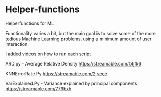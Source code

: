 # Helper-functions
Helperfunctions for ML

Functionality varies a bit, but the main goal is to solve some of the more tedious Machine Learning problems, using a minimum amount of user interaction.

I added videos on how to run each script

ARD.py - Average Relative Density
https://streamable.com/btjfk6

KNNErrorRate.Py
https://streamable.com/2jveee

VarExplained.Py - Variance explained by principal components
https://streamable.com/779bxh
